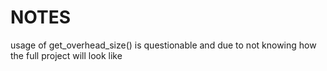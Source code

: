 # NOTES

usage of get_overhead_size() is questionable and due to not knowing how the full project will look like
